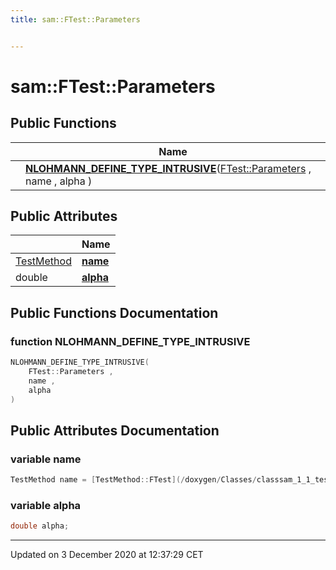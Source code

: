 ```yaml
---
title: sam::FTest::Parameters


---
```


# sam::FTest::Parameters



















## Public Functions

|                | Name           |
| -------------- | -------------- |
|  | **[NLOHMANN_DEFINE_TYPE_INTRUSIVE](/doxygen/Classes/structsam_1_1_f_test_1_1_parameters/#function-nlohmann_define_type_intrusive)**([FTest::Parameters](/doxygen/Classes/structsam_1_1_f_test_1_1_parameters/) , name , alpha )  |


## Public Attributes

|                | Name           |
| -------------- | -------------- |
| [TestMethod](/doxygen/Classes/classsam_1_1_test_strategy/#enum-testmethod) | **[name](/doxygen/Classes/structsam_1_1_f_test_1_1_parameters/#variable-name)**  |
| double | **[alpha](/doxygen/Classes/structsam_1_1_f_test_1_1_parameters/#variable-alpha)**  |














## Public Functions Documentation

### function NLOHMANN_DEFINE_TYPE_INTRUSIVE

```cpp
NLOHMANN_DEFINE_TYPE_INTRUSIVE(
    FTest::Parameters ,
    name ,
    alpha 
)
```































## Public Attributes Documentation

### variable name

```cpp
TestMethod name = [TestMethod::FTest](/doxygen/Classes/classsam_1_1_test_strategy/#enumvalue-ftest);
```





























### variable alpha

```cpp
double alpha;
```

































-------------------------------

Updated on  3 December 2020 at 12:37:29 CET